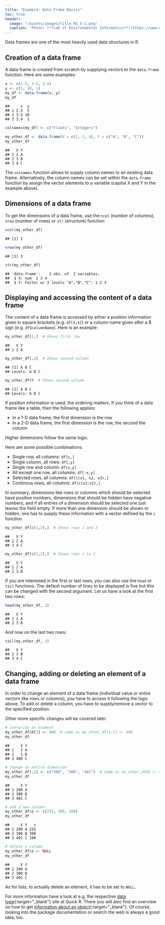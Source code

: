 ```yaml
---
title: "Example: Data Frame Basics"
toc: true
header:
  image: "/assets/images/title_RS_5-1.png"
  caption: 'Photo: [**Lab of Environmental Informatics**](https://www.uni-marburg.de/en/fb19/disciplines/physisch/environmentalinformatics){:target="_blank"}'
---
```



Data frames are one of the most heavily used data structures in R.

## Creation of a data frame
A data frame is created from scratch by supplying vectors to the `data.frame`
function. Here are some examples:

```r
x <- c(2.5, 3.5, 3.4)
y <- c(5, 10, 1)
my_df <- data.frame(x, y)
my_df
```

```
##     x  y
## 1 2.5  5
## 2 3.5 10
## 3 3.4  1
```

```r
colnames(my_df) <- c("Floats", "Integers")

my_other_df <- data.frame(X = c(2, 3, 4), Y = c("A", "B", "C"))
my_other_df
```

```
##   X Y
## 1 2 A
## 2 3 B
## 3 4 C
```
The `colnames` function allows to supply column names to an existing data
frame. Alternatively, the column names can be set within the `data.frame` 
function by assign the vector elements to a variable (capital X and Y in the example above).


## Dimensions of a data frame
To get the dimensions of a data frame, use the `ncol` (number of columns), 
`nrow` (number of rows) or `str` (structure) function:

```r
ncol(my_other_df)
```

```
## [1] 2
```

```r
nrow(my_other_df)
```

```
## [1] 3
```

```r
str(my_other_df)
```

```
## 'data.frame':	3 obs. of  2 variables:
##  $ X: num  2 3 4
##  $ Y: Factor w/ 3 levels "A","B","C": 1 2 3
```


## Displaying and accessing the content of a data frame

The content of a data frame is accessed by either a position information 
given in square brackets (e.g. `df[3,4]`) or a column name given after a $ sign
(e.g. `df$columnName`). Here is an example:




```r
my_other_df[1,]  # Shows first row
```

```
##   X Y
## 1 2 A
```

```r
my_other_df[,2]  # Shows second column
```

```
## [1] A B C
## Levels: A B C
```

```r
my_other_df$Y  # Shows second column
```

```
## [1] A B C
## Levels: A B C
```

If position information is used, the ordering matters. If you think of a data
frame like a table, then the following applies:

 * In a 1-D data frame, the first dimension is the row
 * In a 2-D data frame, the first dimension is the row, the second the column

Higher dimensions follow the same logic.

Here are some possible combinations:

 * Single row, all columns: `df[x,]`                <!--with $x \in \text{number of rows}$ IMPLEMENT LATEX MATH TO JEKYLL -->
 * Single column, all rows: `df[,y]`                <!--with $x \in \text{number of columns}$ -->
 * Single row and column: `df[x,y]`                 <!--with $x, y \in \text{number of rows, columns}$ -->
 * All except one row, all columns: `df[-x,y]`      <!--with $x \in \text{number of rows}$ -->
 * Selected rows, all columns: `df[c(x1, x2, x3),]` <!--with $x1, x2, x3 \in \text{number of rows}$ -->
 * Continous rows, all columns: `df[c(x1:x2),]`     <!--with $x1, x2 \in \text{number of rows}$ -->

In summary, dimensions like rows or columns which should be selected have positive 
numbers, dimensions that should be hidden have negative numbers, and if all entries of
a dimension should be selected one just leaves the field empty. If more than
one dimension should be shown or hidden, one has to supply these information with a 
vector defined by the `c` function.


```r
my_other_df[c(1,3),]  # Shows rows 1 and 3
```

```
##   X Y
## 1 2 A
## 3 4 C
```

```r
my_other_df[c(1,2),]  # Shows rows 1 to 2
```

```
##   X Y
## 1 2 A
## 2 3 B
```

If you are interested in the first or last rows, you can also use the `head` or
`tail` functions. The default number of lines to be displayed is five but this can be changed with the
second argument. Let us have a look at the first two rows:

```r
head(my_other_df, 2)
```

```
##   X Y
## 1 2 A
## 2 3 B
```

And now on the last two rows:

```r
tail(my_other_df, 2)
```

```
##   X Y
## 2 3 B
## 3 4 C
```

## Changing, adding or deleting an element of a data frame
In order to change an element of a data frame (individual value or entire
vectors like rows or columns), you have to access it following the logic above.
To add or delete a column, you have to supply/remove a vector to the specified
position.

Other more specific changes will be covered later. 

```r
# overwrite an element
my_other_df$X[3] <- 400  # same as my_other_df[3,1] <- 400
my_other_df
```

```
##     X Y
## 1   2 A
## 2   3 B
## 3 400 C
```

```r
# change an entire dimension
my_other_df[,1] <- c("200", "300", "401")  # same as my_other_df$X <- 400
my_other_df
```

```
##     X Y
## 1 200 A
## 2 300 B
## 3 401 C
```

```r
# add a new column
my_other_df$z <- c(255, 300, 100)
my_other_df
```

```
##     X Y   z
## 1 200 A 255
## 2 300 B 300
## 3 401 C 100
```

```r
# delete a column
my_other_df$z <- NULL
my_other_df
```

```
##     X Y
## 1 200 A
## 2 300 B
## 3 401 C
```
As for lists, to actually delete an element, it has to be set to `NULL`.

For more information have a look at e.g. the respective [data type](http://www.statmethods.net/input/datatypes.html){:target="_blank"} site at Quick R. There you will also find an overview on how to get [information about an object](http://www.statmethods.net/input/contents.html){:target="_blank"}. Of course, looking into the package documentation or search the web is always a good idea, too.

